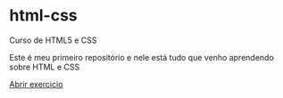 # html-css
 Curso de HTML5 e CSS

Este é meu primeiro repositório e nele está tudo que venho aprendendo sobre HTML e CSS

<a href = "https://pedrohpires.github.io/html-css/exercicios/ex014/index.html">Abrir exercicio</a>
